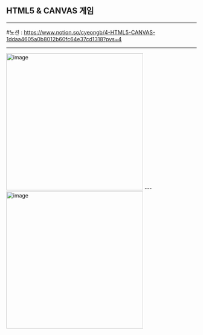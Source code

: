 ## HTML5 & CANVAS 게임
---
#노션 :
https://www.notion.so/cyeongb/4-HTML5-CANVAS-1ddaa4605a0b8012b60fc64e37cd1318?pvs=4


---
<img width="362" alt="image" src="https://github.com/user-attachments/assets/b23124b6-7468-4e50-a1f0-da27cb0024ec" />
---

<img width="362" alt = "image" src="https://github.com/user-attachments/assets/ccb097a9-ee60-40ff-abe5-60100d5a288e" />

